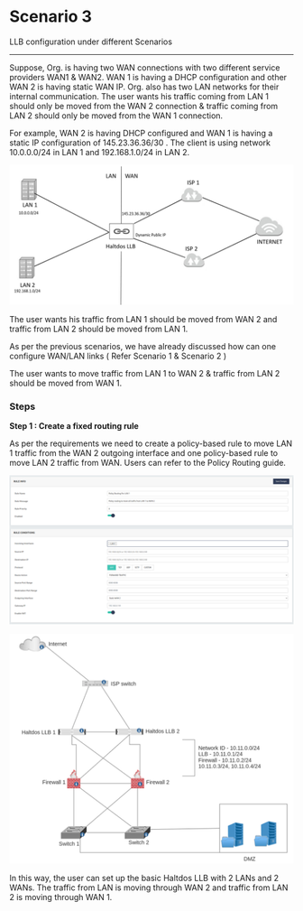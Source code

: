 # Scenario 3

LLB configuration under different Scenarios

--- 
Suppose, Org. is having two WAN connections with two different service providers WAN1 & WAN2. WAN 1 is having a DHCP configuration and other WAN 2 is having static WAN IP. Org. also has two LAN networks for their internal communication. The user wants his traffic coming from LAN 1 should only be moved from the WAN 2 connection & traffic coming from LAN 2 should only be moved from the WAN 1 connection.

For example, WAN 2 is having DHCP configured and WAN 1 is having a static IP configuration of 145.23.36.36/30 . The client is using network 10.0.0.0/24 in LAN 1 and 192.168.1.0/24 in LAN 2.


![Diagram](/img/llb/scenarios/scenario3-1.png)

The user wants his traffic from LAN 1 should be moved from WAN 2 and traffic from LAN 2 should be moved from LAN 1.

As per the previous scenarios, we have already discussed how can one configure WAN/LAN links ( Refer Scenario 1 & Scenario 2 )

The user wants to move traffic from LAN 1 to WAN 2 & traffic from LAN 2 should be moved from WAN 1.

### Steps

**Step 1 : Create a fixed routing rule**

As per the requirements we need to create a policy-based rule to move LAN 1 traffic from the WAN 2 outgoing interface and one policy-based rule to move LAN 2 traffic from WAN. Users can refer to the Policy Routing guide.

![Diagram](/img/llb/scenarios/scenario3-2.png)

![Diagram](/img/llb/scenarios/scenario3-3.png)


In this way, the user can set up the basic Haltdos LLB with 2 LANs and 2 WANs. The traffic from LAN is moving through WAN 2 and traffic from LAN 2 is moving through WAN 1.

